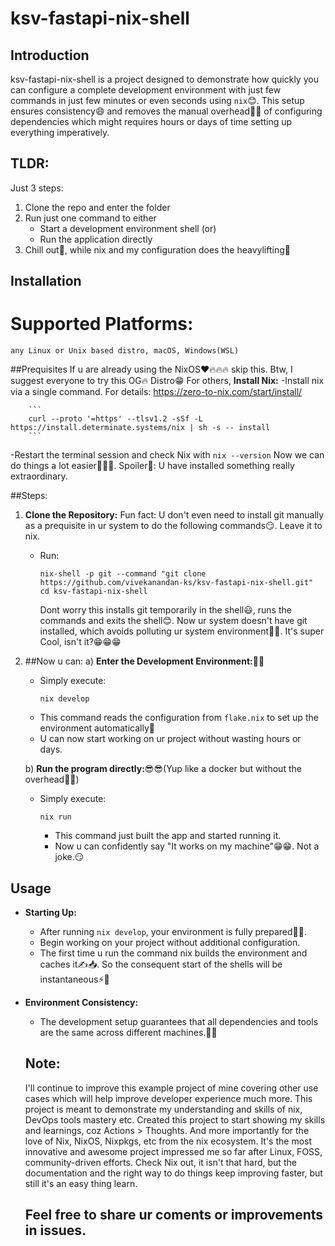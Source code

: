 # ksv-fastapi-nix-shell

## Introduction
ksv-fastapi-nix-shell is a project designed to demonstrate how quickly you can configure a complete development environment with just few commands in just few minutes or even seconds using `nix`😊. This setup ensures consistency😄 and removes the manual overhead😮‍💨 of configuring dependencies which might requires hours or days of time setting up everything imperatively.

## TLDR:
Just 3 steps:
1) Clone the repo and enter the folder
2) Run just one command to either
   - Start a development environment shell (or)
   - Run the application directly
3) Chill out🤟, while nix and my configuration does the heavylifting🤝
     
## Installation
# Supported Platforms:
    any Linux or Unix based distro, macOS, Windows(WSL)

##Prequisites
If u are already using the NixOS❤️🔥🔥🔥 skip this. Btw, I suggest everyone to try this OG🔥 Distro😁
For others,
**Install Nix:**
   -Install nix via a single command. For details: https://zero-to-nix.com/start/install/

        ```
        curl --proto '=https' --tlsv1.2 -sSf -L https://install.determinate.systems/nix | sh -s -- install
        ```
   -Restart the terminal session and check Nix with 
        ```nix --version```
    Now we can do things a lot easier🥳🎉🎊. 
    Spoiler🤫: U have installed something really extraordinary.

##Steps:
1. **Clone the Repository:**
    Fun fact: U don't even need to install git manually as a prequisite in ur system to do the following commands😏. Leave it to nix.
   - Run:
     ```
     nix-shell -p git --command "git clone https://github.com/vivekanandan-ks/ksv-fastapi-nix-shell.git"
     cd ksv-fastapi-nix-shell
     ```
     Dont worry this installs git temporarily in the shell😃, runs the commands and exits the shell😊. Now ur system doesn't have git installed, which avoids polluting ur system environment💪😎. 
     It's super Cool, isn't it?😁😁😁


2. ##Now u can:
   a) **Enter the Development Environment:**🙌🙌
   - Simply execute:
     ```
     nix develop
     ```
   - This command reads the configuration from `flake.nix` to set up the environment automatically💪
   - U can now start working on ur project without wasting hours or days.

   b) **Run the program directly:**😎😎(Yup like a docker but without the overhead😮‍💨)
   - Simply execute:
     ```
     nix run
     ```
     - This command just built the app and started running it.
     - Now u can confidently say "It works on my machine"😁😁. Not a joke.😏

## Usage

- **Starting Up:**
  - After running `nix develop`, your environment is fully prepared🥳💪.
  - Begin working on your project without additional configuration.
  - The first time u run the command nix builds the environment and caches it✍️📥. So the consequent start
    of the shells will be instantaneous⚡🚀

- **Environment Consistency:**
  - The development setup guarantees that all dependencies and tools are the same across different machines.🤘😁

  ## Note:
  I'll continue to improve this example project of mine covering other use cases which will help improve developer experience much more.
  This project is meant to demonstrate my understanding and skills of nix, DevOps tools mastery etc.
  Created this project to start showing my skills and learnings, coz Actions > Thoughts. 
  And more importantly for the love of Nix, NixOS, Nixpkgs, etc from the nix ecosystem. It's the most innovative and awesome project impressed me so far after Linux, FOSS, community-driven efforts. Check Nix out, it isn't that hard, but the documentation and the right way to do things keep improving faster, but still it's an easy thing learn.

  Feel free to share ur coments or improvements in issues.
  - 
